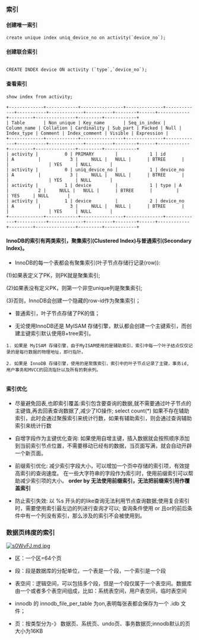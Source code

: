 ### 索引

#### 创建唯一索引

```
create unique index uniq_device_no on activity(`device_no`);

```

#### 创建联合索引

```

CREATE INDEX device ON activity (`type`,`device_no`);

```

#### 查看索引

```
show index from activity;

+-------------+------------+----------------+--------------+-------------+-----------+-------------+----------+--------+------+------------+---------+---------------+---------+------------+
| Table       | Non_unique | Key_name       | Seq_in_index | Column_name | Collation | Cardinality | Sub_part | Packed | Null | Index_type | Comment | Index_comment | Visible | Expression |
+-------------+------------+----------------+--------------+-------------+-----------+-------------+----------+--------+------+------------+---------+---------------+---------+------------+
| activity |          0 | PRIMARY        |            1 | id          | A         |           3 |     NULL |   NULL |      | BTREE      |         |               | YES     | NULL       |
| activity |          0 | uniq_device_no |            1 | device_no   | A         |           3 |     NULL |   NULL |      | BTREE      |         |               | YES     | NULL       |
| activity |          1 | device         |            1 | type | A         |           2 |     NULL |   NULL |      | BTREE      |         |               | YES     | NULL       |
| activity |          1 | device         |            2 | device_no   | A         |           3 |     NULL |   NULL |      | BTREE      |         |               | YES     | NULL       |
+-------------+------------+----------------+--------------+-------------+-----------+-------------+----------+--------+------+------------+---------+---------------+---------+------------+

```

#### InnoDB的索引有两类索引，聚集索引(Clustered Index)与普通索引(Secondary Index)。

- InnoDB的每一个表都会有聚集索引(叶子节点存储行记录(row)):

(1)如果表定义了PK，则PK就是聚集索引;

(2)如果表没有定义PK，则第一个非空unique列是聚集索引;

(3)否则，InnoDB会创建一个隐藏的row-id作为聚集索引；

- 普通索引，叶子节点存储了PK的值；

- 无论使用InnoDB还是 MyISAM 存储引擎，默认都会创建一个主键索引，而创建主键索引默认使用B+tree索引。
  
```
1. 如果是 MyISAM 存储引擎，由于MyISAM使用的是辅助索引，索引中每一个叶子结点仅仅记录的是每行数据的物理地址，即行指针。
  
2. 如果是 InnoDB 存储引擎，使用的是聚蔟索引，索引中的叶子节点记录了主键，事务id,用户事务和MVCC的回流指针以及所有的剩余列。
  
```
#### 索引优化

- 尽量避免回表,也即索引覆盖:索引包含要查询的数据,就不需要通过叶子节点的主键值,再去回表查询数据了,减少了IO操作;
  select count(*) 如果不存在辅助索引，此时会通过聚蔟索引来统计行数，如果有辅助索引，则会通过查询辅助索引来统计行数

- 自增字段作为主键优化查询: 如果使用自增主键，插入数据就会按照顺序添加到当前索引节点位置，不需要移动已经有的数据，当页面写满，就会自动开辟一个新页面。

- 前缀索引优化: 减少索引字段大小，可以增加一个页中存储的索引项，有效提高索引的查询速度。 在一些大字符串的字段作为索引时，使用前缀索引可以帮助减少索引项的大小。
  **order by 无法使用前缀索引，无法把前缀索引用作覆盖索引**

- 防止索引失效: 以 %s 开头的的like查询无法利用节点查询数据;使用复合索引时，需要使用索引最左边的列进行查询才可以; 查询条件使用 or 且or的前后条件中有一个列没有索引，那么涉及的索引不会被使用到。

### 数据页纬度的索引

[![s0WvFJ.md.jpg](https://s3.ax1x.com/2021/01/15/s0WvFJ.md.jpg)](https://imgchr.com/i/s0WvFJ)

- 区：一个区=64个页

- 段：段是数据库的分配单位，一个表是一个段，一个索引是一个段

- 表空间：逻辑空间，可以包括多个段，但是一个段仅属于一个表空间。数据库由一个或者多个表空间组成，比如：系统表空间，用户表空间，临时表空间

- innodb 的 innodb_file_per_table 为on,表明每张表都会保存为一个 .idb 文件；

- 页：按类型分为-》 数据页、系统页、undo页、事务数据页;innodb默认的页大小为16KB